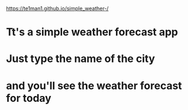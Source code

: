 https://te1man1.github.io/simple_weather-/
# Tt's a simple weather forecast app 
# Just type the name of the city
# and you'll see the weather forecast for today 
